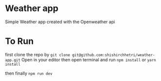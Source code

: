 # Weather app
Simple Weather app created with the Openweather api

# To Run 
first clone the repo by ```git clone git@github.com:shishirchhetri/weather-app.git```
Open in your editor then open terminal and run 
```npm install```
    or
```yarn install```

then finally ```npm run dev```
